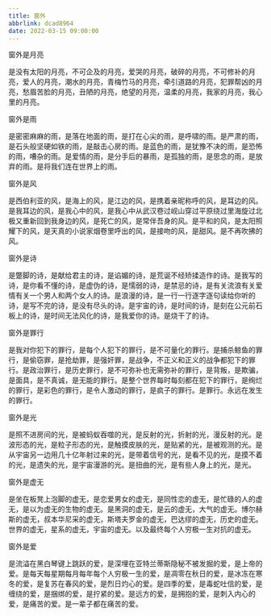 ```yaml
---
title: 窗外
abbrlink: dcad8964
date: 2022-03-15 09:00:00
---
```


窗外是月亮

是没有太阳的月亮，不可企及的月亮，爱哭的月亮，破碎的月亮，不可修补的月亮，爱人的月亮，潮水的月亮，青梅竹马的月亮，牵引道路的月亮，犯罪帮凶的月亮，愁眉苦脸的月亮，丑陋的月亮，绝望的月亮，温柔的月亮，我家的月亮，我心里的月亮。

窗外是雨

是密密麻麻的雨，是落在地面的雨，是打在心尖的雨，是呼啸的雨。是严肃的雨，是石头般坚硬如铁的雨，是敲击心房的雨。是蓝色的雨，是犹豫不决的雨，是恐怖的雨，嘈杂的雨。是爱情的雨，是分手后的暴雨，是孤独的雨，是思念的雨，是放弃的雨。是将我们连在世界上的雨。

窗外是风

是西伯利亚的风，是海上的风，是江边的风，是携着亲昵称呼的风，是耳边的风。是我耳边的风，是我心中的风，是我心中从武汉卷过岘山穿过平原绕过里海旋过北极又重新回到我身边的风，是死亡的风，是常伴吾身的风。是平和的风，是太阳照耀下的风，是天真的小说家烟卷里呼出的风，是接吻的风，是甜风。是不再吹拂的风。

窗外是诗

是蹩脚的诗，是献给君主的诗，是谄媚的诗，是荒诞不经矫揉造作的诗。是我写的诗，是你看不懂的诗，是虚伪的诗，是懦弱的诗，是禁忌的诗，是有关流浪有关爱情有关一个男人和两个女人的诗。是浪漫的诗，是一行一行逐字逐句读给你听的诗，是写不完的诗，是没有尽头的诗。是宇宙的诗，是时间的诗，是刻在公元前石板上的诗，是时间无法风化的诗，是我爱你的诗。是烧干了的诗。

窗外是罪行

是我对你犯下的罪行，是每个人犯下的罪行，是不可量化的罪行。是捕杀鲸鱼的罪行，是偷窃罪，是抢劫罪，是强奸罪，是战争，不正义和正义的战争都犯下的罪行。是政治罪行，是历史罪行，是不可弥补也无需弥补的罪行，是背叛，是欺骗，是面具，是不真诚，是无能的罪行。是整个世界每时每刻都在犯下的罪行，是绚烂的罪行，是彩色的罪行，是令人激动的罪行，是疯子的罪行。是罪行。永远在发生的罪行。

窗外是光

是照不进房间的光，是被蚂蚁吞噬的光，是反射的光，折射的光，漫反射的光。是波形态的光，是粒子形态的光，是触摸皮肤的光，是贴紧的光，是被观测的光。是从宇宙另一边用几十亿年射过来的光，是带着信号的光，是看不见的光，是摸不着的光，是遗失的光，是宇宙漫游的光。是扭曲的光，是有些人身上的光，是光。

窗外是虚无

是坐在板凳上泡脚的虚无，是恋爱男女的虚无，是同性恋的虚无，是忙碌的人的虚无，是以为虚无的生物的虚无。是黑洞的虚无，是云的虚无，大气的虚无。博尔赫斯的虚无，叔本华尼采的虚无，斯塔夫罗金的虚无，巴达缪的虚无，历史的虚无。世界的虚无，星系的虚无，宇宙的虚无。以及最终每个人穷极一生对抗的虚无。

窗外是爱

是流溢在黑白琴键上跳跃的爱，是深埋在亚特兰蒂斯隐秘不被发掘的爱，是上帝的爱。是每天每星期每月每年每个人穷极一生的爱，是凋零在秋日的爱，是冰冻在寒冬的爱，是复苏在春风的爱，是烈日灼心的爱。是四季的爱，是毒蛇吐信的爱，是缠绕的爱，是捆绑的爱，是拧紧的爱。是远方的爱，是拥抱的爱，是刺入内心的爱，是痛苦的爱。是一辈子都在痛苦的爱。
